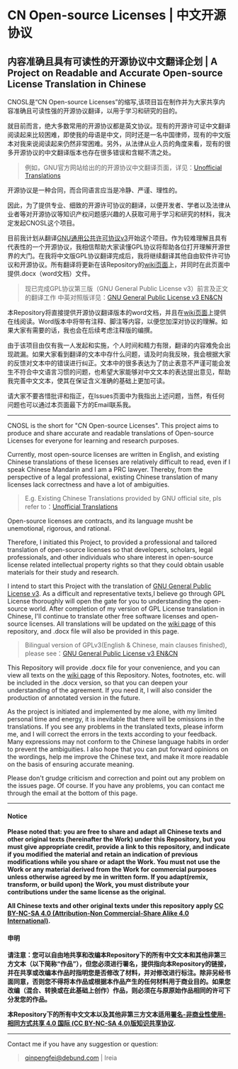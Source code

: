 # CN Open-source Licenses | 中文开源协议
内容准确且具有可读性的开源协议中文翻译企划 | A Project on Readable and Accurate Open-source License Translation in Chinese
------------

CNOSL是“CN Open-source Licenses”的缩写,该项目旨在制作并为大家共享内容准确且可读性强的开源协议翻译，以用于学习和研究的目的。

就目前而言，绝大多数常用的开源协议都是英文协议。现有的开源许可证中文翻译阅读起来比较困难，即使我的母语是中文，同时还是一名中国律师，现有的中文版本对我来说阅读起来仍然非常困难。另外，从法律从业人员的角度来看，现有的很多开源协议的中文翻译版本也存在很多错误和含糊不清之处。

> 例如，GNU官方网站给出的的开源协议中文翻译页面，详见：[Unofficial Translations](https://www.gnu.org/licenses/translations.html)

开源协议是一种合同，而合同语言应当是冷静、严谨、理性的。

因此，为了提供专业、细致的开源许可协议的翻译，以便开发者、学者以及法律从业者等对开源协议等知识产权问题感兴趣的人获取可用于学习和研究的材料，我决定发起CNOSL这个项目。


目前我计划从翻译[GNU通用公共许可协议v3](https://www.GNU.org/licenses/gpl-3.0.html)开始这个项目。作为较难理解且具有代表性的一个开源协议，我相信帮助大家读懂GPL协议将帮助各位打开理解开源世界的大门。在我将中文版GPL协议翻译完成后，我将继续翻译其他自由软件许可协议和开源协议。所有翻译将更新在该Repository的[wiki页面](https://github.com/ireia/CNOSL/wiki)上，并同时在此页面中提供.docx（word文档）文件。
    
    
> 现已完成GPL协议第三版（GNU General Public License v3）前言及正文的翻译工作
> 中英对照版详见：[GNU General Public License v3 EN&CN](https://github.com/ireia/CNOSL/wiki/GNU-General-Public-License-v3_EN&CN)

  
本Repository将直接提供开源协议翻译版本的word文档，并且在[wiki页面](https://github.com/ireia/CNOSL/wiki)上提供在线阅读。Word版本中将带有注释、脚注等内容，以便您加深对协议的理解。如果大家有需要的话，我也会在后续考虑注释版的编撰。

由于该项目由仅有我一人发起和实施，个人时间和精力有限，翻译的内容难免会出现疏漏。如果大家看到翻译的文本中存什么问题，请及时向我反映，我会根据大家的反馈对文本中的错误进行纠正。文本中的很多表达为了防止表意不严谨可能会发生不符合中文语言习惯的问题，也希望大家能够对中文文本的表达提出意见，帮助我完善中文文本，使其在保证含义准确的基础上更加可读。

请大家不要吝惜批评和指正，在Issues页面中为我指出上述问题，当然，有任何问题也可以通过本页面最下方的Email联系我。

------------

CNOSL is the short for "CN Open-source Licenses". This project aims to produce and share accurate and readable translations of Open-source Licenses for everyone for learning and research purposes.

Currently, most open-source licenses are written in English, and existing Chinese translations of these licenses are relatively difficult to read, even if I speak Chinese Mandarin and I am a PRC lawyer. Thereby, from the perspective of a legal professional, existing Chinese translation of many licenses lack correctness and have a lot of ambiguities.  

> E.g. Existing Chinese Translations provided by GNU official site, pls refer to：[Unofficial Translations](https://www.gnu.org/licenses/translations.html)

Open-source licenses are contracts, and its language musht be unemotional, rigorous, and rational.

Therefore, I initiated this Project, to provided a professional and tailored translation of open-source licenses so that developers, scholars, legal professionals, and other individuals who share interest in open-source license related intellectual property rights so that they could obtain usable materials for their study and research. 
  
I intend to start this Project with the translation of [GNU General Public License v3](https://www.gnu.org/licenses/gpl-3.0.html). As a difficult and representative texts,I believe go through GPL License thoroughly will open the gate for you to understanding the open-source world. After completion of my version of GPL License translation in Chinese, I'll continue to translate other free software licenses and open-source licenses. All translations will be updated on the [wiki page](https://github.com/ireia/CNOSL/wiki) of this repository, and .docx file will also be provided in this page.
    
> Bilingual version of GPLv3(English & Chinese, main clauses finished), please see：[GNU General Public License v3 EN&CN](https://github.com/ireia/CNOSL/wiki/GNU-General-Public-License-v3_EN&CN)

This Repository will provide .docx file for your convenience, and you can view all texts on the [wiki page](https://github.com/ireia/CNOSL/wiki) of this Repository. Notes, footnotes, etc. will be included in the .docx version, so that you can deepen your understanding of the agreement. If you need it, I will also consider the production of annotated version in the future.

As the project is initiated and implemented by me alone, with my limited personal time and energy, it is inevitable that there will be omissions in the translations. If you see any problems in the translated texts, please inform me, and I will correct the errors in the texts according to your feedback. Many expressions may not conform to the Chinese language habits in order to prevent the ambiguities. I also hope that you can put forward opinions on the wordings, help me improve the Chinese text, and make it more readable on the basis of ensuring accurate meaning.


Please don't grudge criticism and correction and point out any problem on the issues page. Of course. If you have any problems, you can contact me through the email at the bottom of this page.

------------

#### Notice

**Please noted that: you are free to share and adapt all Chinese texts and other original texts (hereinafter the Work) under this Repository, but you must give appropriate credit, provide a link to this repository, and indicate if you modified the material and retain an indication of previous modifications while you share or adapt the Work. You must not use the Work or any material derived from the Work for commercial purposes unless otherwise agreed by me in written form.  If you adapt(remix, transform, or build upon) the Work, you must distribute your contributions under the same license as the original.**

**All Chinese texts and other original texts under this repository apply [CC BY-NC-SA 4.0 (Attribution-Non Commercial-Share Alike 4.0 International)](https://creativecommons.org/licenses/by-nc-sa/4.0/).**

#### 申明

**请注意：您可以自由地共享和改编本Repository下的所有中文文本和其他非第三方文本（以下简称“作品”），但您必须进行署名，提供指向本Repository的链接，并在共享或改编本作品时指明您是否修改了材料，并对修改进行标注。除非另经书面同意，否则您不得将本作品或根据本作品产生的任何材料用于商业目的。如果您改编（混合、转换或在此基础上创作）作品，则必须在与原原始作品相同的许可下分发您的作品。**

**本Repository下的所有中文文本以及其他非第三方文本适用[署名-非商业性使用-相同方式共享 4.0 国际 (CC BY-NC-SA 4.0)版知识共享协议](https://creativecommons.org/licenses/by-nc-sa/4.0/).**

------------

Contact me if you have any suggestion or question:

> qinpengfei@debund.com | Ireia
